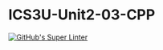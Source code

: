 # ICS3U-Unit2-03-CPP

[![GitHub's Super Linter](https://github.com/Huzaifa-Khalid-2/ICS3U-Unit2-03-CPP/workflows/GitHub's%20Super%20Linter/badge.svg)](https://github.com/Huzaifa-Khalid-2/ICS3U-Unit2-03-CPP/actions)
